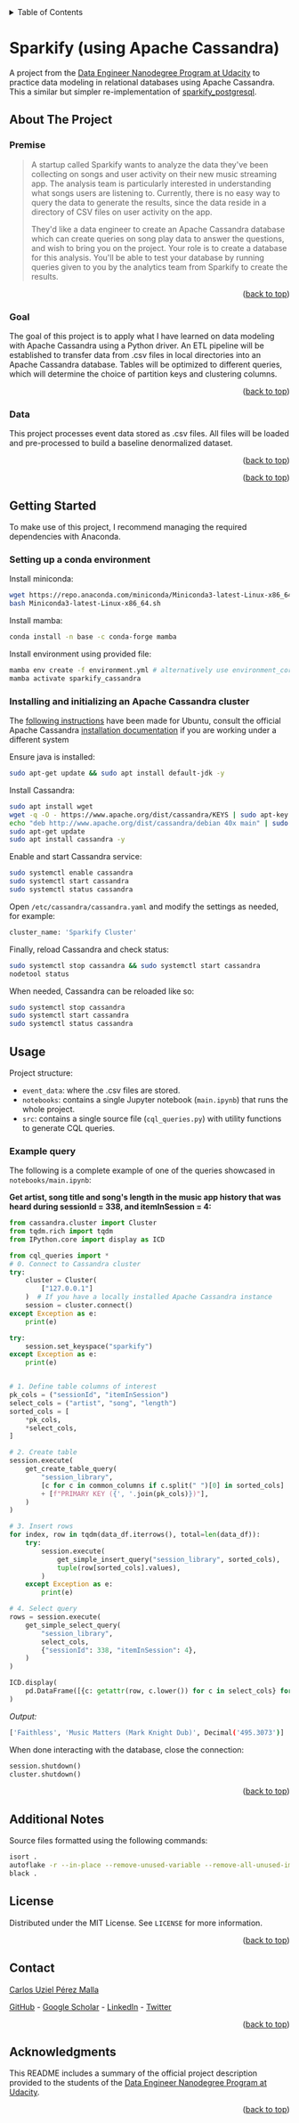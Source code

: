 <div id="top"></div>

<!-- TABLE OF CONTENTS -->
<details>
  <summary>Table of Contents</summary>
  <ol>
    <li>
      <a href="#about-the-project">About The Project</a>
      <ul>
        <li><a href="#premise">Premise</a></li>
        <li><a href="#goal">Goal</a></li>
        <li><a href="#data">Data</a></li>
      </ul>
    </li>
    <li>
      <a href="#getting-started">Getting Started</a>
      <ul>
        <li><a href="#setting-up-a-conda-environment">Setting up a conda environment</a></li>
        <li><a href="#installing-and-initializing-an-apache-cassandra-cluster">Installing and initializing an Apache Cassandra cluster</a></li>
      </ul>
    </li>
    <li><a href="#usage">Usage</a></li>
    <li><a href="#additional-notes">Additional Notes</a></li>
    <li><a href="#license">License</a></li>
    <li><a href="#contact">Contact</a></li>
    <li><a href="#acknowledgments">Acknowledgments</a></li>
  </ol>
</details>

# Sparkify (using Apache Cassandra)

A project from the [Data Engineer Nanodegree Program at Udacity](https://www.udacity.com/course/data-engineer-nanodegree--nd027) to practice data modeling in relational databases using Apache Cassandra. This a similar but simpler re-implementation of [sparkify_postgresql](https://github.com/CarlosUziel/sparkify_postgresql).

## About The Project

### Premise

> A startup called Sparkify wants to analyze the data they've been collecting on songs and user activity on their new music streaming app. The analysis team is particularly interested in understanding what songs users are listening to. Currently, there is no easy way to query the data to generate the results, since the data reside in a directory of CSV files on user activity on the app.
>
> They'd like a data engineer to create an Apache Cassandra database which can create queries on song play data to answer the questions, and wish to bring you on the project. Your role is to create a database for this analysis. You'll be able to test your database by running queries given to you by the analytics team from Sparkify to create the results.

<p align="right">(<a href="#top">back to top</a>)</p>

### Goal

The goal of this project is to apply what I have learned on data modeling with Apache Cassandra using a Python driver. An ETL pipeline will be established to transfer data from .csv files in local directories into an Apache Cassandra database. Tables will be optimized to different queries, which will determine the choice of partition keys and clustering columns.

<p align="right">(<a href="#top">back to top</a>)</p>

### Data

This project processes event data stored as .csv files. All files will be loaded and pre-processed to build a baseline denormalized dataset.

<p align="right">(<a href="#top">back to top</a>)</p>


<p align="right">(<a href="#top">back to top</a>)</p>

## Getting Started

To make use of this project, I recommend managing the required dependencies with Anaconda.

### Setting up a conda environment

Install miniconda:

```bash
wget https://repo.anaconda.com/miniconda/Miniconda3-latest-Linux-x86_64.sh
bash Miniconda3-latest-Linux-x86_64.sh
```

Install mamba:

```bash
conda install -n base -c conda-forge mamba
```

Install environment using provided file:

```bash
mamba env create -f environment.yml # alternatively use environment_core.yml if base system is not debian
mamba activate sparkify_cassandra
```

### Installing and initializing an Apache Cassandra cluster

The [following instructions](https://www.hostinger.com/tutorials/set-up-and-install-cassandra-ubuntu/#How_to_Install_Cassandra_on_Ubuntu_1804_2004_and_2204) have been made for Ubuntu, consult the official Apache Cassandra [installation documentation](https://cassandra.apache.org/doc/latest/cassandra/getting_started/installing.html) if you are working under a different system

Ensure java is installed:
```bash
sudo apt-get update && sudo apt install default-jdk -y
```

Install Cassandra:
```bash
sudo apt install wget
wget -q -O - https://www.apache.org/dist/cassandra/KEYS | sudo apt-key add -
echo "deb http://www.apache.org/dist/cassandra/debian 40x main" | sudo tee -a /etc/apt/sources.list.d/cassandra.sources.list
sudo apt-get update
sudo apt install cassandra -y
```

Enable and start Cassandra service:
```bash
sudo systemctl enable cassandra
sudo systemctl start cassandra
sudo systemctl status cassandra
```

Open `/etc/cassandra/cassandra.yaml` and modify the settings as needed, for example:
```bash
cluster_name: 'Sparkify Cluster'
```

Finally, reload Cassandra and check status:
```bash
sudo systemctl stop cassandra && sudo systemctl start cassandra
nodetool status
```

When needed, Cassandra can be reloaded like so:
```bash
sudo systemctl stop cassandra
sudo systemctl start cassandra
sudo systemctl status cassandra
```

## Usage

Project structure:

- `event_data`: where the .csv files are stored.
- `notebooks`: contains a single Jupyter notebook (`main.ipynb`) that runs the whole project.
- `src`: contains a single source file (`cql_queries.py`) with utility functions to generate CQL queries.

### Example query

The following is a complete example of one of the queries showcased in `notebooks/main.ipynb`:

**Get artist, song title and song's length in the music app history that was heard during sessionId = 338, and itemInSession = 4:**

```python
from cassandra.cluster import Cluster
from tqdm.rich import tqdm
from IPython.core import display as ICD

from cql_queries import *
# 0. Connect to Cassandra cluster
try:
    cluster = Cluster(
        ["127.0.0.1"]
    )  # If you have a locally installed Apache Cassandra instance
    session = cluster.connect()
except Exception as e:
    print(e)

try:
    session.set_keyspace("sparkify")
except Exception as e:
    print(e)


# 1. Define table columns of interest
pk_cols = ("sessionId", "itemInSession")
select_cols = ("artist", "song", "length")
sorted_cols = [
    *pk_cols,
    *select_cols,
]

# 2. Create table
session.execute(
    get_create_table_query(
        "session_library",
        [c for c in common_columns if c.split(" ")[0] in sorted_cols]
        + [f"PRIMARY KEY ({', '.join(pk_cols)})"],
    )
)

# 3. Insert rows
for index, row in tqdm(data_df.iterrows(), total=len(data_df)):
    try:
        session.execute(
            get_simple_insert_query("session_library", sorted_cols),
            tuple(row[sorted_cols].values),
        )
    except Exception as e:
        print(e)

# 4. Select query
rows = session.execute(
    get_simple_select_query(
        "session_library",
        select_cols,
        {"sessionId": 338, "itemInSession": 4},
    )
)

ICD.display(
    pd.DataFrame([{c: getattr(row, c.lower()) for c in select_cols} for row in rows])
)
```

*Output:*

```bash
['Faithless', 'Music Matters (Mark Knight Dub)', Decimal('495.3073')]
```

When done interacting with the database, close the connection:

```python
session.shutdown()
cluster.shutdown()
```

<p align="right">(<a href="#top">back to top</a>)</p>

## Additional Notes

Source files formatted using the following commands:

```bash
isort .
autoflake -r --in-place --remove-unused-variable --remove-all-unused-imports --ignore-init-module-imports .
black .
```

## License

Distributed under the MIT License. See `LICENSE` for more information.

<p align="right">(<a href="#top">back to top</a>)</p>

## Contact

[Carlos Uziel Pérez Malla](https://www.carlosuziel-pm.dev/)

[GitHub](https://github.com/CarlosUziel) - [Google Scholar](https://scholar.google.es/citations?user=tEz_OeIAAAAJ&hl=es&oi=ao) - [LinkedIn](https://at.linkedin.com/in/carlos-uziel-p%C3%A9rez-malla-323aa5124) - [Twitter](https://twitter.com/perez_malla)

<p align="right">(<a href="#top">back to top</a>)</p>

## Acknowledgments

This README includes a summary of the official project description provided to the students of the [Data Engineer Nanodegree Program at Udacity](https://www.udacity.com/course/data-engineer-nanodegree--nd027).

<p align="right">(<a href="#top">back to top</a>)</p>
